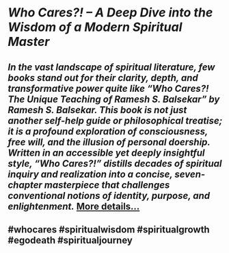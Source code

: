 # *Who Cares?! – A Deep Dive into the Wisdom of a Modern Spiritual Master*
## *In the vast landscape of spiritual literature, few books stand out for their clarity, depth, and transformative power quite like “Who Cares?! The Unique Teaching of Ramesh S. Balsekar” by Ramesh S. Balsekar. This book is not just another self-help guide or philosophical treatise; it is a profound exploration of consciousness, free will, and the illusion of personal doership. Written in an accessible yet deeply insightful style, “Who Cares?!” distills decades of spiritual inquiry and realization into a concise, seven-chapter masterpiece that challenges conventional notions of identity, purpose, and enlightenment.* [More details…](https://spiritualkhazaana.com/who-cares-wisdom-of-a-spiritual-master/)
## #whocares #spiritualwisdom #spiritualgrowth #egodeath #spiritualjourney
